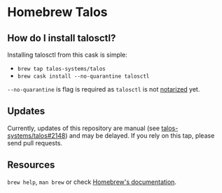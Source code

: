 # Homebrew Talos

## How do I install talosctl?

Installing talosctl from this cask is simple:

- `brew tap talos-systems/talos`
- `brew cask install --no-quarantine talosctl`

`--no-quarantine` is flag is required as `talosctl` is not
[notarized](https://developer.apple.com/documentation/security/notarizing_macos_software_before_distribution) yet.

## Updates

Currently, updates of this repository are manual
(see [talos-systems/talos#2148](https://github.com/talos-systems/talos/issues/2148)) and may be delayed.
If you rely on this tap, please send pull requests.

## Resources

`brew help`, `man brew` or check [Homebrew's documentation](https://docs.brew.sh).
